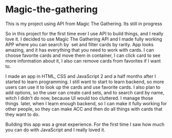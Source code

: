 # Magic-the-gathering
This is my project using API from Magic The Gathering. Its still in progress


So in this project for the first time ever I use API to build things, and I really love it. I decided to use Magic The Gathering API and I made fully working APP where you can search by 
set and filter cards by rarity. App looks amazing, and it has everything that you need to work with cards. I can choose favorite cards and move them in container, I can click card to see
more information about it, I also can remove cards from favorites if I want to.

I made an app in HTML, CSS and JavaScript 2 and a half months after I started to learn programming. I still want to start to learn backend, so more users can use it to look up the cards
and use favorite cards. I also plan to add options, so the user can create card sets, and to search card by name, witch I didn't do now, because UI would too cluttered. I manage those things 
later, when I learn enough backend, so I can make it fully working for other people, so they can make ACC and then do all things with cards that they want to do.

Building this app was a great experience. For the first time I saw how much you can do with JavaScript and I really loved it.
